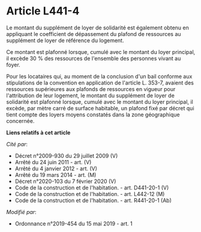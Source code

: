 # Article L441-4

Le montant du supplément de loyer de solidarité est également obtenu en appliquant le coefficient de dépassement du plafond
de ressources au supplément de loyer de référence du logement.

Ce montant est plafonné lorsque, cumulé avec le montant du loyer principal, il excède 30 % des ressources de l'ensemble des
personnes vivant au foyer.

Pour les locataires qui, au moment de la conclusion d'un bail conforme aux stipulations de la convention en application de
l'article L. 353-7, avaient des ressources supérieures aux plafonds de ressources en vigueur pour l'attribution de leur
logement, le montant du supplément de loyer de solidarité est plafonné lorsque, cumulé avec le montant du loyer principal, il
excède, par mètre carré de surface habitable, un plafond fixé par décret qui tient compte des loyers moyens constatés dans la
zone géographique concernée.

**Liens relatifs à cet article**

_Cité par_:

  - Décret n°2009-930 du 29 juillet 2009 (V)
  - Arrêté du 24 juin 2011 - art. (V)
  - Arrêté du 4 janvier 2012 - art. (V)
  - Arrêté du 19 mars 2014 - art. (M)
  - Décret n°2020-103 du 7 février 2020 (V)
  - Code de la construction et de l'habitation. - art. D441-20-1 (V)
  - Code de la construction et de l'habitation. - art. L442-12 (M)
  - Code de la construction et de l'habitation. - art. R441-20-1 (Ab)

_Modifié par_:

  - Ordonnance n°2019-454 du 15 mai 2019 - art. 1

